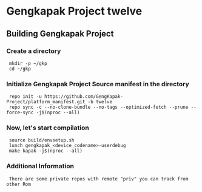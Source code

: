 
# Gengkapak Project twelve

## Building Gengkapak Project
### Create a directory
```
 mkdir -p ~/gkp
 cd ~/gkp
```

### Initialize Gengkapak Project Source manifest in the directory
```
 repo init -u https://github.com/GengKapak-Project/platform_manifest.git -b twelve
 repo sync -c --no-clone-bundle --no-tags --optimized-fetch --prune --force-sync -j$(nproc --all)
```

### Now, let's start compilation

```
 source build/envsetup.sh
 lunch gengkapak_<device_codename>-userdebug
 make kapak -j$(nproc --all)
```
### Additional Information

```
 There are some private repos with remote "priv" you can track from other Rom
```
